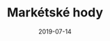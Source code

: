---
title: Markétské hody
layout: gallery
date: 2019-07-14
imgseries: 2019
gallery: marketske-hody-2019
titimg: /imgs/gallery/marketske-hody-2019/title.JPG
---